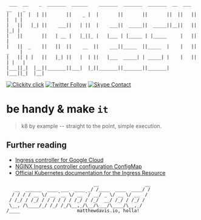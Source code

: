 ```
 ___  __    _  _______  ______    _______  _______  _______  __  ___  __    _
|   ||  |  | ||       ||    _ |  |       ||       ||       ||  ||   ||  |  | |
|   ||   |_| ||    ___||   | ||  |    ___||  _____||  _____||__||   ||   |_| |
|   ||       ||   | __ |   |_||_ |   |___ | |_____ | |_____     |   ||       |
|   ||  _    ||   ||  ||    __  ||    ___||_____  ||_____  |    |   ||  _    |
|   || | |   ||   |_| ||   |  | ||   |___  _____| | _____| |    |   || | |   |
|___||_|  |__||_______||___|  |_||_______||_______||_______|    |___||_|  |__|
```

[![Clickity click](https://img.shields.io/badge/k8s%20by%20example%20yo-limit%20time-ff69b4.svg?style=flat-square)](https://k8.matthewdavis.io)
[![Twitter Follow](https://img.shields.io/twitter/follow/yomateod.svg?label=Follow&style=flat-square)](https://twitter.com/yomateod) [![Skype Contact](https://img.shields.io/badge/skype%20id-appsoa-blue.svg?style=flat-square)](skype:appsoa?chat)

# be handy & make `it`

> k8 by example -- straight to the point, simple execution.

## Further reading

* [Ingress controller for Google Cloud](https://github.com/kubernetes/ingress-gce)
* [NGINX Ingress controller configuration ConfigMap
](https://github.com/kubernetes/ingress-nginx/blob/master/docs/user-guide/configmap.md)
* [Official Kubernetes documentation for the Ingress Resource](http://kubernetes.io/docs/user-guide/ingress/)


```
                                __                 __
   __  ______  ____ ___  ____ _/ /____  ____  ____/ /
  / / / / __ \/ __ `__ \/ __ `/ __/ _ \/ __ \/ __  /
 / /_/ / /_/ / / / / / / /_/ / /_/  __/ /_/ / /_/ /
 \__, /\____/_/ /_/ /_/\__,_/\__/\___/\____/\__,_/
/____                     matthewdavis.io, holla!
```

